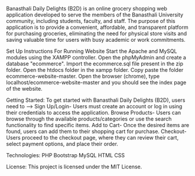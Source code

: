 Banasthali Daily Delights (B2D) is an online grocery shopping web application developed to serve the members of the Banasthali University community, including students, faculty, and staff. The purpose of this application is to provide a convenient, affordable, and transparent platform for purchasing groceries, eliminating the need for physical store visits and saving valuable time for users with busy academic or work commitments.

Set Up Instructions For Running Website
Start the Apache and MySQL modules using the XAMPP controller.
Open the phpMyAdmin and create a database "ecommerce".
Import the ecommerce.sql file present in the zip folder.
Open the htdocs folder in the xampp folder. Copy paste the folder ecommerce-website-master.
Open the browser (chrome), type localhost/ecommerce-website-master and you should see the index page of the website.

Getting Started:
To get started with Banasthali Daily Delights (B2D), users need to -->
Sign Up/Login- Users must create an account or log in using their credentials to access the application.
Browse Products- Users can browse through the available products/categories or use the search functionality to find specific items.
Add to Cart- Once the desired items are found, users can add them to their shopping cart for purchase.
Checkout- Users proceed to the checkout page, where they can review their cart, select payment options, and place their order.

Technologies:
PHP
Bootstrap
MySQL
HTML
CSS

License:
This project is licensed under the MIT License.

